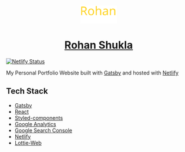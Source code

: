 <div align="center">
  <img alt="Logo" src="./static/logo.svg" width="100" />
</div>
<h1 align="center"><a href="https://rohanshukla.netlify.app" target="_blank" rel="nofollow noopener noreferrer">Rohan Shukla</a></h1>

[![Netlify Status](https://api.netlify.com/api/v1/badges/1fa99441-8bd6-4020-9a3d-91f2d1dfdcf7/deploy-status)](https://app.netlify.com/sites/rohanshukla/deploys)

My Personal Portfolio Website built with [Gatsby](https://www.gatsbyjs.org/) and hosted with [Netlify](https://www.netlify.com/)

## Tech Stack
- [Gatsby](https://www.gatsbyjs.org/)
- [React](https://reactjs.org/)
- [Styled-components](https://styled-components.com/)
- [Google Analytics](https://analytics.google.com/analytics/web/)
- [Google Search Console](https://search.google.com/search-console/about)
- [Netlify](https://www.netlify.com/)
- [Lottie-Web](https://lottiefiles.com/)